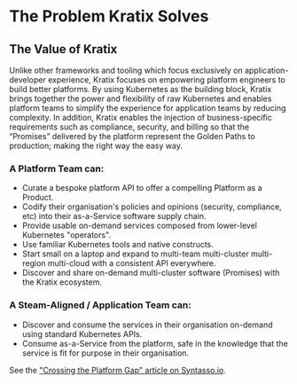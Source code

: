 # The Problem Kratix Solves

## The Value of Kratix

Unlike other frameworks and tooling which focus exclusively on application-developer experience, Kratix focuses on empowering platform engineers to build better platforms. By using Kubernetes as the building block, Kratix brings together the power and flexibility of raw Kubernetes and enables platform teams to simplify the experience for application teams by reducing complexity. In addition, Kratix enables the injection of business-specific requirements such as compliance, security, and billing so that the “Promises” delivered by the platform represent the Golden Paths to production; making the right way the easy way.

### A Platform Team can:
- Curate a bespoke platform API to offer a compelling Platform as a Product.
- Codify their organisation's policies and opinions (security, compliance, etc) into their as-a-Service software supply chain.
- Provide usable on-demand services composed from lower-level Kubernetes "operators".
- Use familiar Kubernetes tools and native constructs.
- Start small on a laptop and expand to multi-team multi-cluster multi-region multi-cloud with a consistent API everywhere.
- Discover and share on-demand multi-cluster software (Promises) with the Kratix ecosystem.

### A Steam-Aligned / Application Team can:
- Discover and consume the services in their organisation on-demand using standard Kubernetes APIs.
- Consume as-a-Service from the platform, safe in the knowledge that the service is fit for purpose in their organisation.

See the ["Crossing the Platform Gap" article on Syntasso.io](https://www.syntasso.io/post/crossing-the-platform-gap).